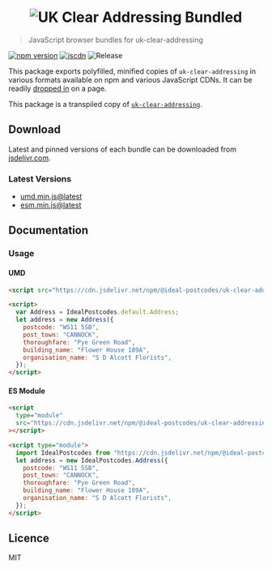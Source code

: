 <h1 align="center">
  <img src="https://img.ideal-postcodes.co.uk/UK%20Clear%20Addressing%20Logo@3x.png" alt="UK Clear Addressing Bundled">
</h1>

> JavaScript browser bundles for uk-clear-addressing

[![npm version](https://badge.fury.io/js/%40ideal-postcodes%2Fuk-clear-addressing-bundled.svg)](https://badge.fury.io/js/%40ideal-postcodes%2Fuk-clear-addressing-bundled)
[![jscdn](https://badgen.net/jsdelivr/v/npm/@ideal-postcodes/uk-clear-addressing-bundled)](https://cdn.jsdelivr.net/npm/@ideal-postcodes/uk-clear-addressing-bundled/dist/)
![Release](https://github.com/ideal-postcodes/uk-clear-addressing-bundled/workflows/Release/badge.svg)

This package exports polyfilled, minified copies of `uk-clear-addressing` in various formats available on npm and various JavaScript CDNs. It can be readily [dropped in](#usage) on a page.

This package is a transpiled copy of [`uk-clear-addressing`](https://github.com/ideal-postcodes/uk-clear-addressing-bundled).

## Download

Latest and pinned versions of each bundle can be downloaded from [jsdelivr.com](https://www.jsdelivr.com).

### Latest Versions

- [umd.min.js@latest](https://cdn.jsdelivr.net/npm/@ideal-postcodes/uk-clear-addressing-bundled/dist/umd.min.js)
- [esm.min.js@latest](https://cdn.jsdelivr.net/npm/@ideal-postcodes/uk-clear-addressing-bundled/dist/esm.min.js)

## Documentation

### Usage

#### UMD

```html
<script src="https://cdn.jsdelivr.net/npm/@ideal-postcodes/uk-clear-addressing-bundled@1"></script>

<script>
  var Address = IdealPostcodes.default.Address;
  let address = new Address({
    postcode: "WS11 5SB",
    post_town: "CANNOCK",
    thoroughfare: "Pye Green Road",
    building_name: "Flower House 189A",
    organisation_name: "S D Alcott Florists",
  });
</script>
```

#### ES Module

```html
<script
  type="module"
  src="https://cdn.jsdelivr.net/npm/@ideal-postcodes/uk-clear-addressing-bundled@1/dist/esm.min.js"
></script>

<script type="module">
  import IdealPostcodes from "https://cdn.jsdelivr.net/npm/@ideal-postcodes/uk-clear-addressing-bundled/dist/esm.min.js";
  let address = new IdealPostcodes.Address({
    postcode: "WS11 5SB",
    post_town: "CANNOCK",
    thoroughfare: "Pye Green Road",
    building_name: "Flower House 189A",
    organisation_name: "S D Alcott Florists",
  });
</script>
```

## Licence

MIT
